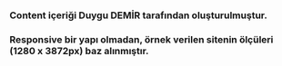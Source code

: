### Content içeriği Duygu DEMİR tarafından oluşturulmuştur.
### Responsive bir yapı olmadan, örnek verilen sitenin ölçüleri (1280 x 3872px) baz alınmıştır.

